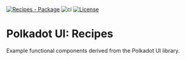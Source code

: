 [![Recipes - Package](https://img.shields.io/badge/Recipes-Package-E6007A?logo=polkadot =E6007A)](https://github.com/polkadot-ui/recipes) ![ci](https://github.com/polkadot-ui/recipes/actions/workflows/main.yml/badge.svg) [![License](https://img.shields.io/github/license/polkadot-ui/library
)](https://opensource.org/license/mit/)

# Polkadot UI: Recipes

Example functional components derived from the Polkadot UI library.

